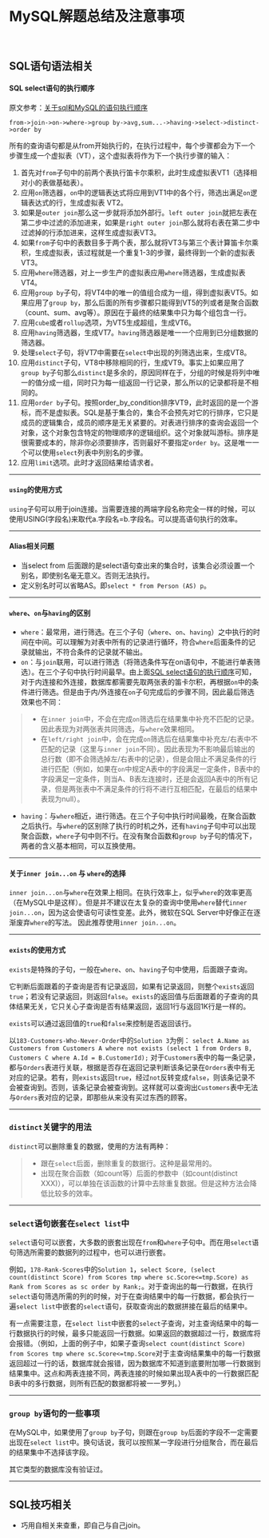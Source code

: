 MySQL解题总结及注意事项
======
<br />

## SQL语句语法相关

#### SQL select语句的执行顺序
原文参考：[关于sql和MySQL的语句执行顺序](http://blog.csdn.net/u014044812/article/details/51004754)

	from->join->on->where->group by->avg,sum...->having->select->distinct->order by
所有的查询语句都是从from开始执行的，在执行过程中，每个步骤都会为下一个步骤生成一个虚拟表（VT），这个虚拟表将作为下一个执行步骤的输入：
1. 首先对`from`子句中的前两个表执行笛卡尔乘积，此时生成虚拟表VT1（选择相对小的表做基础表）。
2. 应用`on`筛选器，`on`中的逻辑表达式将应用到VT1中的各个行，筛选出满足`on`逻辑表达式的行，生成虚拟表 VT2。
3. 如果是`outer join`那么这一步就将添加外部行。`left outer join`就把左表在第二步中过滤的添加进来，如果是`right outer join`那么就将右表在第二步中过滤掉的行添加进来，这样生成虚拟表VT3。
4. 如果`from`子句中的表数目多于两个表，那么就将VT3与第三个表计算笛卡尔乘积，生成虚拟表，该过程就是一个重复1-3的步骤，最终得到一个新的虚拟表VT3。 
5. 应用`where`筛选器，对上一步生产的虚拟表应用`where`筛选器，生成虚拟表VT4。
6. 应用`group by`子句，将VT4中的唯一的值组合成为一组，得到虚拟表VT5。如果应用了`group by`，那么后面的所有步骤都只能得到VT5的列或者是聚合函数（count、sum、avg等）。原因在于最终的结果集中只为每个组包含一行。
7. 应用`cube`或者`rollup`选项，为VT5生成超组，生成VT6。
8. 应用`having`筛选器，生成VT7。`having`筛选器是唯一一个应用到已分组数据的筛选器。
9. 处理`select`子句，将VT7中需要在`select`中出现的列筛选出来，生成VT8。
10. 应用`distinct`子句，VT8中移除相同的行，生成VT9。事实上如果应用了`group by`子句那么`distinct`是多余的，原因同样在于，分组的时候是将列中唯一的值分成一组，同时只为每一组返回一行记录，那么所以的记录都将是不相同的。
11. 应用`order by`子句。按照order_by_condition排序VT9，此时返回的是一个游标，而不是虚拟表。SQL是基于集合的，集合不会预先对它的行排序，它只是成员的逻辑集合，成员的顺序是无关紧要的。对表进行排序的查询会返回一个对象，这个对象包含特定的物理顺序的逻辑组织。这个对象就叫游标。排序是很需要成本的，除非你必须要排序，否则最好不要指定`order by`。这是唯一一个可以使用`select`列表中列别名的步骤。
12. 应用`limit`选项。此时才返回结果给请求者。

--------

#### `using`的使用方式
`using`子句可以用于join连接。当需要连接的两端字段名称完全一样的时候，可以使用USING(字段名)来取代a.字段名=b.字段名。可以提高语句执行的效率。

--------

#### Alias相关问题
* 当select from 后面跟的是select语句查出来的集合时，该集合必须设置一个别名，即使别名毫无意义。否则无法执行。
* 定义别名时可以省略AS。即`select * from Person (AS) p`。

--------

#### `where`、`on`与`having`的区别
* `where`：最常用，进行筛选。在三个子句（`where`、`on`、`having`）之中执行的时间在中间。可以理解为对表中所有的记录进行循环，符合`where`后面条件的记录就输出，不符合条件的记录就不输出。
* `on`：与`join`联用，可以进行筛选（将筛选条件写在on语句中，不能进行单表筛选）。在三个子句中执行时间最早。由上面[SQL select语句的执行顺序](#关于sql和MySQL的语句执行顺序)可知，对于内连接和外连接，数据库都需要先取两张表的笛卡尔积，再根据`on`中的条件进行筛选。但是由于内/外连接在`on`子句完成后的步骤不同，因此最后筛选效果也不同：
>* 在`inner join`中，不会在完成`on`筛选后在结果集中补充不匹配的记录。因此表现为对两张表共同筛选，与`where`效果相同。
>* 在`left/right join`中，会在完成`on`筛选后在结果集中补充左/右表中不匹配的记录（这里与`inner join`不同）。因此表现为不影响最后输出的总行数（即不会筛选掉左/右表中的记录），但是会阻止不满足条件的行进行匹配（例如，如果在`on`中规定A表中的字段满足一定条件，B表中的字段满足一定条件，则当A、B表左连接时，还是会返回A表中的所有记录，但是两张表中不满足条件的行将不进行互相匹配，在最后的结果中表现为null）。
* `having`：与`where`相近，进行筛选。在三个子句中执行时间最晚，在聚合函数之后执行。与`where`的区别除了执行的时机之外，还有`having`子句中可以出现聚合函数，`where`子句中则不行。在没有聚合函数和`group by`子句的情况下，两者的含义基本相同，可以互换使用。

--------

#### 关于`inner join...on` 与 `where`的选择
`inner join...on`与`where`在效果上相同。在执行效率上，似乎`where`的效率更高（在MySQL中是这样）。但是并不建议在太复杂的查询中使用`where`替代`inner join...on`，因为这会使语句可读性变差。此外，微软在SQL Server中好像正在逐渐废弃`where`的写法。
因此推荐使用`inner join...on`。

--------

#### `exists`的使用方式
`exists`是特殊的子句，一般在`where`、`on`、`having`子句中使用，后面跟子查询。

它判断后面跟着的子查询是否有记录返回，如果有记录返回，则整个`exists`返回`true`；若没有记录返回，则返回`false`。`exists`的返回值与后面跟着的子查询的具体结果无关，它只关心子查询是否有结果返回，返回1行与返回1K行是一样的。

`exists`可以通过返回值的`true`和`false`来控制是否返回该行。

以`183-Customers-Who-Never-Order`中的`Solution 3`为例：
`select A.Name as Customers from Customers A where not exists (select 1 from Orders B, Customers C where A.Id = B.CustomerId);`
对于`Customers`表中的每一条记录，都与`Orders`表进行关联，根据是否存在返回记录判断该条记录在`Orders`表中有无对应的记录。若有，则`exists`返回`true`，经过`not`反转变成`false`，则该条记录不会被查询到。否则，该条记录会被查询到。这样就可以查询出`Customers`表中无法与`Orders`表对应的记录，即那些从来没有买过东西的顾客。

--------

### `distinct`关键字的用法
`distinct`可以删除重复的数据，使用的方法有两种：
>* 跟在`select`后面，删除重复的数据行。这种是最常用的。
>* 出现在聚合函数（如count等）后面的参数中（如count(distinct XXX)），可以单独在该函数的计算中去除重复数据。但是这种方法会降低比较多的效率。

--------

### `select`语句嵌套在`select list`中
`select`语句可以嵌套，大多数的嵌套出现在`from`和`where`子句中。而在用`select`语句筛选所需要的数据列的过程中，也可以进行嵌套。

例如，`178-Rank-Scores`中的`Solution 1`，`select Score, (select count(distinct Score) from Scores tmp where sc.Score<=tmp.Score) as Rank from Scores as sc order by Rank;`。对于查询出的每一行数据，在执行`select`语句筛选所需的列的时候，对于在查询结果中的每一行数据，都会执行一遍`select list`中嵌套的`select`语句，获取查询出的数据拼接在最后的结果中。

有一点需要注意，在`select list`中嵌套的`select`子查询，对主查询结果中的每一行数据执行的时候，最多只能返回一行数据。如果返回的数据超过一行，数据库将会报错。（例如，上面的例子中，如果子查询`select count(distinct Score) from Scores tmp where sc.Score<=tmp.Score`对于主查询结果集中的每一行数据返回超过一行的话，数据库就会报错，因为数据库不知道到底要附加哪一行数据到结果集中。这点和两表连接不同，两表连接的时候如果出现A表中的一行数据匹配B表中的多行数据，则所有匹配的数据都将被一一罗列。）

--------

### `group by`语句的一些事项
在MySQL中，如果使用了`group by`子句，则跟在`group by`后面的字段不一定需要出现在`select list`中。换句话说，我可以按照某一字段进行分组聚合，而在最后的结果集中不选择该字段。

其它类型的数据库没有验证过。

--------

## SQL技巧相关
* 巧用自相关来查重，即自己与自己join。
